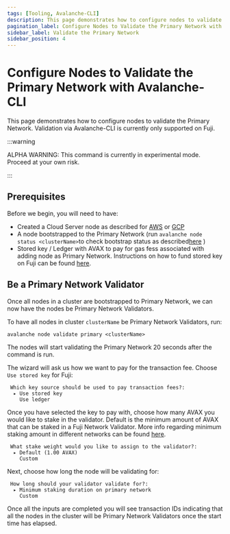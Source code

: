```yaml
---
tags: [Tooling, Avalanche-CLI]
description: This page demonstrates how to configure nodes to validate the Avalanche Primary Network. Validation via Avalanche-CLI is currently only supported on Fuji.
pagination_label: Configure Nodes to Validate the Primary Network with Avalanche-CLI 
sidebar_label: Validate the Primary Network
sidebar_position: 4
---
```

# Configure Nodes to Validate the Primary Network with Avalanche-CLI 

This page demonstrates how to configure nodes to validate the Primary Network. 
Validation via Avalanche-CLI is currently only supported on Fuji.

:::warning

ALPHA WARNING: This command is currently in experimental mode. Proceed at your own risk.

:::

## Prerequisites

Before we begin, you will need to have:

- Created a Cloud Server node as described for [AWS](/docs/tooling/cli-guides/create-a-validator-aws.md)
or [GCP](/docs/tooling/cli-guides/create-a-validator-gcp.md)
- A node bootstrapped to the Primary Network (run `avalanche node status <clusterName>`to check 
bootstrap status as described[here](/docs/tooling/cli-guides/create-a-validator-aws.md#check-bootstrap-status)
)
- Stored key / Ledger with AVAX to pay for gas fess associated with adding node as Primary Network. 
Instructions on how to fund stored key on Fuji can be found [here](/build/subnet/deploy/fuji-testnet-subnet.md#funding-the-key).

## Be a Primary Network Validator

Once all nodes in a cluster are bootstrapped to Primary Network, we can now have the nodes be 
Primary Network Validators.

To have all nodes in cluster `clusterName` be Primary Network Validators, run:

```shell
avalanche node validate primary <clusterName> 
```

The nodes will start validating the Primary Network 20 seconds after the command is run.

The wizard will ask us how we want to pay for the transaction fee. 
Choose `Use stored key` for Fuji:

```text
 Which key source should be used to pay transaction fees?:
  ▸ Use stored key
    Use ledger
```

Once you have selected the key to pay with, choose how many AVAX you would like to stake in the 
validator. Default is the minimum amount of AVAX that can be staked in a Fuji Network Validator.
More info regarding minimum staking amount in different networks can be found [here](/nodes/validate/how-to-stake.md#fuji-testnet).

```text
 What stake weight would you like to assign to the validator?: 
  ▸ Default (1.00 AVAX)
    Custom
```

Next, choose how long the node will be validating for: 

```text
 How long should your validator validate for?: 
  ▸ Minimum staking duration on primary network
    Custom
```

Once all the inputs are completed you will see transaction IDs indicating that all the nodes in the
cluster will be Primary Network Validators once the start time has elapsed.
